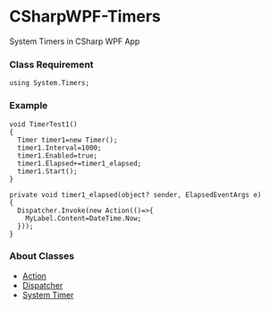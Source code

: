 # CSharpWPF-Timers
System Timers in CSharp WPF App
### Class Requirement 
```CSharp
using System.Timers;
```
### Example
```CSharp
void TimerTest1()
{
  Timer timer1=new Timer();
  timer1.Interval=1000;
  timer1.Enabled=true;
  timer1.Elapsed+=timer1_elapsed;
  timer1.Start();
}

private void timer1_elapsed(object? sender, ElapsedEventArgs e)
{
  Dispatcher.Invoke(new Action(()=>{
    MyLabel.Content=DateTime.Now;
  }));
}
```
### About Classes
* [Action](https://docs.microsoft.com/en-us/dotnet/api/system.action?view=net-6.0)
* [Dispatcher](https://docs.microsoft.com/tr-tr/dotnet/api/system.windows.threading.dispatcher?view=windowsdesktop-6.0)
* [System Timer](https://docs.microsoft.com/tr-tr/dotnet/api/system.timers.timer?view=net-6.0)
